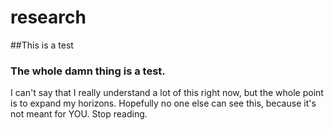 research
========
##This is a test
### The whole damn thing is a test.
I can't say that I really understand a lot of this right now, but the whole point is to expand my horizons. Hopefully no one else can see this, because it's not meant for YOU. Stop reading.
